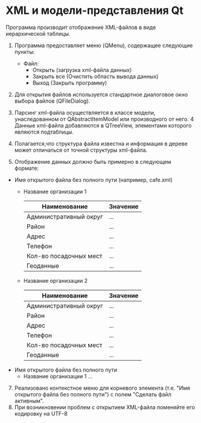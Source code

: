 # XML и модели-представления Qt

Программа производит отображение XML-файлов в виде иерархической таблицы.


1.	Программа предоставляет меню (QMenu), содержащее следующие пункты:
    * Файл:
        + Открыть (загрузка xml-файла данных)
        + Закрыть все (Очистить область вывода данных)
        + Выход (Закрыть программу)

2.	Для открытия файлов используется стандартное диалоговое окно выбора файлов (QFileDialog).
3.	Парсинг xml-файла осуществляется в классе модели, унаследованном от QAbstractItemModel или производного от него.
4	Данные xml-файла добавляются в QTreeView, элементами которого являются подтаблицы.
5.	Полагается,что структура файла известна и информация в дереве может отличаться от точной структуры xml-файла.
6.	Отображение данных должно быть примерно в следующем формате:

* Имя открытого файла без полного пути (например, cafe.xml)
    + Название организации 1
    
        | Наименование | Значение |
        | ------ | ------ |
        | Административный округ | ... |
        | Район | ... |
        | Адрес | ... |
        | Телефон | ... |
        | Кол-во посадочных мест | ... |
        | Геоданные | ... |
    + Название организации 2

        | Наименование | Значение |
        | ------ | ------ |
        | Административный округ | ... |
        | Район | ... |
        | Адрес | ... |
        | Телефон | ... |
        | Кол-во посадочных мест | ... |
        | Геоданные | ... |
* Имя открытого файла без полного пути
    + Название организации 1 ...

7.	Реализовано контекстное меню для корневого элемента (т.е. "Имя открытого файла без полного пути") с полем "Сделать файл активным".
8.	При возникновении проблем с открытием XML-файла поменяйте его кодировку на UTF-8
